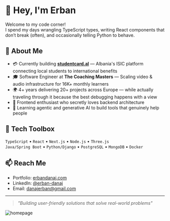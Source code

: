 # 👋 Hey, I'm Erban

Welcome to my code corner!  
I spend my days wrangling TypeScript types, writing React components that don’t break (often), and occasionally telling Python to behave.

## 🚀 About Me
- 💳 Currently building **[studentcard.al](https://studentcard.al)** — Albania's ISIC platform connecting local students to international benefits
- 🎓 Software Engineer at **The Coaching Masters** — Scaling video & audio infrastructure for 16K+ monthly learners
- 🌍 4+ years delivering 20+ projects across Europe — while actually traveling through it because the best debugging happens with a view
- 🎨 Frontend enthusiast who secretly loves backend architecture
- 🤖 Learning agentic and generative AI to build tools that genuinely help people

## 🧰 Tech Toolbox
`TypeScript` • `React` • `Next.js` • `Node.js` • `Three.js`  
`Java/Spring Boot` • `Python/Django` • `PostgreSQL` • `MongoDB` • `Docker`

## 📫 Reach Me
- Portfolio: [erbandanaj.com](https://erbandanaj.com)
- LinkedIn: [@erban-danaj](https://linkedin.com/in/erban-danaj)
- Email: danajerban@gmail.com

---
> *"Building user-friendly solutions that solve real-world problems"*

![homepage](https://github.com/user-attachments/assets/4e050f73-6138-49b8-ada1-b72768e0eef2)

